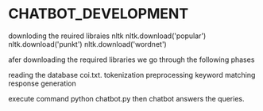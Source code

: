 # CHATBOT_DEVELOPMENT

downloding the reuired libraies
nltk 
nltk.download('popular')
nltk.download('punkt')
nltk.download('wordnet')

afer downloading the required libraries we go through the following phases

reading the  database coi.txt.
tokenization
preprocessing
keyword matching
response generation

execute command python chatbot.py
then chatbot answers the queries.
